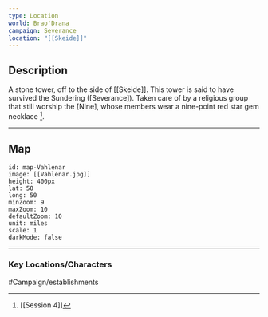```yaml
---
type: Location
world: Brao'Drana
campaign: Severance
location: "[[Skeide]]"
---
```


## Description

A stone tower, off to the side of [[Skeide]].
This tower is said to have survived the Sundering ([Severance]).
Taken care of by a religious group that still worship the [Nine], whose members wear a nine-point red star gem necklace [^1].

---
## Map

```leaflet
id: map-Vahlenar
image: [[Vahlenar.jpg]]
height: 400px
lat: 50
long: 50
minZoom: 9
maxZoom: 10
defaultZoom: 10
unit: miles
scale: 1
darkMode: false
```

---
### Key Locations/Characters


[^1]: [[Session 4]]

#Campaign/establishments